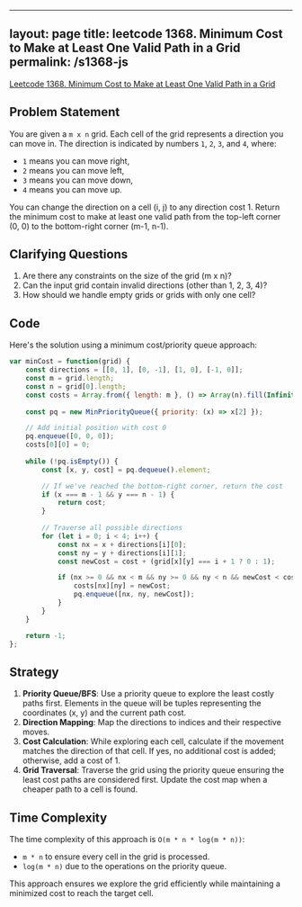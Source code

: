 
---
layout: page
title: leetcode 1368. Minimum Cost to Make at Least One Valid Path in a Grid
permalink: /s1368-js
---
[Leetcode 1368. Minimum Cost to Make at Least One Valid Path in a Grid](https://algoadvance.github.io/algoadvance/l1368)
## Problem Statement
You are given a `m x n` grid. Each cell of the grid represents a direction you can move in. The direction is indicated by numbers `1`, `2`, `3`, and `4`, where:

- `1` means you can move right,
- `2` means you can move left,
- `3` means you can move down,
- `4` means you can move up.

You can change the direction on a cell (i, j) to any direction cost 1. Return the minimum cost to make at least one valid path from the top-left corner (0, 0) to the bottom-right corner (m-1, n-1).

## Clarifying Questions
1. Are there any constraints on the size of the grid (m x n)?
2. Can the input grid contain invalid directions (other than 1, 2, 3, 4)?
3. How should we handle empty grids or grids with only one cell?

## Code
Here's the solution using a minimum cost/priority queue approach:

```javascript
var minCost = function(grid) {
    const directions = [[0, 1], [0, -1], [1, 0], [-1, 0]];
    const m = grid.length;
    const n = grid[0].length;
    const costs = Array.from({ length: m }, () => Array(n).fill(Infinity));
    
    const pq = new MinPriorityQueue({ priority: (x) => x[2] });

    // Add initial position with cost 0
    pq.enqueue([0, 0, 0]);
    costs[0][0] = 0;
    
    while (!pq.isEmpty()) {
        const [x, y, cost] = pq.dequeue().element;

        // If we've reached the bottom-right corner, return the cost
        if (x === m - 1 && y === n - 1) {
            return cost;
        }
        
        // Traverse all possible directions
        for (let i = 0; i < 4; i++) {
            const nx = x + directions[i][0];
            const ny = y + directions[i][1];
            const newCost = cost + (grid[x][y] === i + 1 ? 0 : 1);

            if (nx >= 0 && nx < m && ny >= 0 && ny < n && newCost < costs[nx][ny]) {
                costs[nx][ny] = newCost;
                pq.enqueue([nx, ny, newCost]);
            }
        }
    }

    return -1;
};
```

## Strategy
1. **Priority Queue/BFS**: Use a priority queue to explore the least costly paths first. Elements in the queue will be tuples representing the coordinates (x, y) and the current path cost.
2. **Direction Mapping**: Map the directions to indices and their respective moves.
3. **Cost Calculation**: While exploring each cell, calculate if the movement matches the direction of that cell. If yes, no additional cost is added; otherwise, add a cost of 1.
4. **Grid Traversal**: Traverse the grid using the priority queue ensuring the least cost paths are considered first. Update the cost map when a cheaper path to a cell is found.

## Time Complexity
The time complexity of this approach is `O(m * n * log(m * n))`:
- `m * n` to ensure every cell in the grid is processed.
- `log(m * n)` due to the operations on the priority queue.

This approach ensures we explore the grid efficiently while maintaining a minimized cost to reach the target cell.

